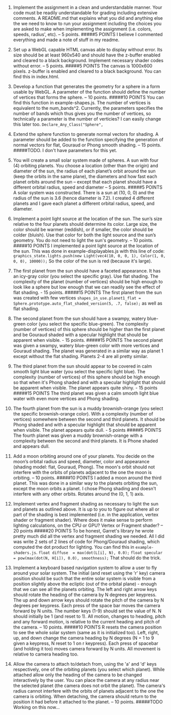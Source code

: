 1. Implement the assignment in a clean and understandable manner. Your code must be readily understandable for grading including extensive comments. A README.md that explains what you did and anything else the we need to know to run your assignment including the choices you are asked to make when implementing the assignment (i.e. colors, speeds, radius', etc). – 5 points.
#####5 POINTS
I believe I commented everything and made a note of stuff in my readme.


2. Set up a WebGL capable HTML canvas able to display without error. Its size should be at least 960x540 and should have the z-buffer enabled and cleared to a black background. Implement necessary shader codes without error. – 5 points.
#####5 POINTS
The canvas is 1000x600 pixels. z-buffer is enabled and cleared to a black background. You can find this in index.html.


3. Develop a function that generates the geometry for a sphere in a form usable by WebGL. A parameter of the function should define the number of vertices that forms the sphere. – 10 points. 
#####10 POINTS
You can find this function in example-shapes.js. The number of vertices is equivalent to the num_bands^2. Currently, the parameters specifies the number of bands which thus gives you the number of vertices, so technically a parameter is the number of verticies? I can easily change this later too.
`Declare_Any_Class("Sphere",`  


4. Extend the sphere function to generate normal vectors for shading. A parameter should be added to the function specifying the generation of normal vectors for flat, Gouraud or Phong smooth shading. – 15 points.
#####TODO.
I don't have parameters for this yet.


5. You will create a small solar system made of spheres. A sun with four (4) orbiting planets. You choose a location (other than the origin) and diameter of the sun, the radius of each planet’s orbit around the sun (keep the orbits in the same plane), the diameters and how fast each planet orbits around the sun – except that each planet should have a different orbital radius, speed and diameter – 5 points. 
#####5 POINTS
A solar system was constructed. There is a sun at (10, 0, 0) and the radius of the sun is 3.6 (hence diameter is 7.2).
I created 4 different planets and I gave each planet a different orbital radius, speed, and diameter.

6. Implement a point light source at the location of the sun. The sun’s size relative to the four planets should determine its color. Large size, the color should be warmer (reddish), or if smaller, the color should be colder (bluish). Use that color for both the light source and the sun’s geometry. You do not need to light the sun's geometry. – 10 points.
#####10 POINTS
I implemented a point light source at the location of the sun. This was done in example-displayables.js with this line of code:
`graphics_state.lights.push(new Light(vec4(10, 0, 0, 1), Color(1, 0, 0, 0), 10000));`
So the color of the sun is red (because it's large).


7. The first planet from the sun should have a faceted appearance. It has an icy-gray color (you select the specific gray). Use flat shading. The complexity of the planet (number of vertices) should be high enough to look like a sphere but low enough that we can readily see the effect of flat shading. - 15 points.
#####15 POINTS
The first planet from the sun was created with few vertices `shapes_in_use.planet1_flat = Sphere.prototype.auto_flat_shaded_version(5, .7, false);` as well as flat shading.



8. The second planet from the sun should have a swampy, watery blue-green color (you select the specific blue-green). The complexity (number of vertices) of this sphere should be higher than the first planet and be Gouraud shaded with a specular highlight that should be apparent when visible. - 15 points.
#####15 POINTS
The second planet was given a swampy, watery blue-green color with more vertices and Gouraud shading.
The planet was generated in a similar way as planet 1 except without the flat shading. Planets 2-4 are all pretty similar.


9. The third planet from the sun should appear to be covered in calm smooth light blue water (you select the specific light blue). The complexity (number of vertices) of this sphere should be high enough so that when it's Phong shaded and with a specular highlight that should be apparent when visible. The planet appears quite shiny. - 15 points
#####15 POINTS
The third planet was given a calm smooth light blue water with even more vertices and Phong shading.



10. The fourth planet from the sun is a muddy brownish-orange (you select the specific brownish-orange color). With a complexity (number of vertices) somewhere between the second and third planets. It should be Phong shaded and with a specular highlight that should be apparent when visible. The planet appears quite dull. - 5 points
#####5 POINTS
The fourth planet was given a muddy brownish-orange with a complexity between the second and third planets. It is Phone shaded and appears dull.


11. Add a moon orbiting around one of your planets. You decide on the moon’s orbital radius and speed, diameter, color and appearance (shading model: flat, Gouraud, Phong). The moon's orbit should not interfere with the orbits of planets adjacent to the one the moon is orbiting. – 10 points.
#####10 POINTS
I added a moon around the third planet. This was done in a similar way to the planets orbiting the sun, except the moon orbits a planet. I chose Phong shading and doesn't interfere with any other orbits. Rotates around the (0, 1, 1) axis.


12. Implement vertex and fragment shading as necessary to light the sun and planets as outlined above. It is up to you to figure out where all or part of the shading is best implemented (i.e. in the application, vertex shader or fragment shader). Where does it make sense to perform lighting calculations, on the CPU or GPU? Vertex or Fragment shader? – 20 points
#####20 POINTS
To be honest, Garret's library he wrote pretty much did all the vertex and fragment shading we needed. All I did was write 2 sets of 2 lines of code for Phong/Gouraud shading, which computed the dot product for lighting. You can find this in `example-shaders.js`.
`float diffuse  = max(dot(L[i], N), 0.0);`
`float specular = pow(max(dot(N, H[i]), 0.0), smoothness);`
That should do the trick.

13. Implement a keyboard based navigation system to allow a user to fly around your solar system. The initial (and reset using the 'r' key) camera position should be such that the entire solar system is visible from a position slightly above the ecliptic (out of the orbital plane) - enough that we can see all the planets orbiting. The left and right arrow keys should rotate the heading of the camera by N degrees per keypress. The up and down arrow keys should rotate the pitch of the camera by N degrees per keypress. Each press of the space bar moves the camera forward by N units. The number keys (1-9) should set the value of N. N should initially be 1 (and reset to 1). All motion, changes to heading, pitch and any forward motion, is relative to the current heading and pitch of the camera. – 10 points.
#####10 POINTS
R resets the camera position to see the whole solar system (same as it is initialized too). Left, right, up, and down change the camera heading by N degrees (N = 1 to 9 given a keypress, N reset to 1 on r keypress). Each press of spacebar (and holding it too) moves camera forward by N units. All movement is relative to camera heading too. 



14. Allow the camera to attach to/detach from, using the 'a' and 'd' keys respectively, one of the orbiting planets (you select which planet). While attached allow only the heading of the camera to be changed interactively by the user. You can place the camera at any radius near the selected planet (the camera does not orbit the planet). The camera's radius cannot interfere with the orbits of planets adjacent to the one the camera is orbiting. When detaching, the camera should return to the position it had before it attached to the planet. – 10 points. 
#####TODO
Working on this now...



